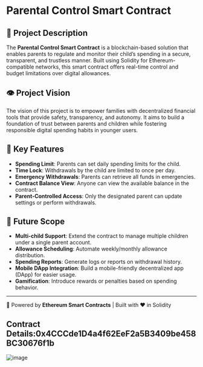 # Parental Control Smart Contract

## 📘 Project Description

The **Parental Control Smart Contract** is a blockchain-based solution that enables parents to regulate and monitor their child’s spending in a secure, transparent, and trustless manner. Built using Solidity for Ethereum-compatible networks, this smart contract offers real-time control and budget limitations over digital allowances.

## 👁️ Project Vision

The vision of this project is to empower families with decentralized financial tools that provide safety, transparency, and autonomy. It aims to build a foundation of trust between parents and children while fostering responsible digital spending habits in younger users.

## 🔑 Key Features

- **Spending Limit**: Parents can set daily spending limits for the child.
- **Time Lock**: Withdrawals by the child are limited to once per day.
- **Emergency Withdrawals**: Parents can retrieve all funds in emergencies.
- **Contract Balance View**: Anyone can view the available balance in the contract.
- **Parent-Controlled Access**: Only the designated parent can update settings or perform withdrawals.

## 🔮 Future Scope

- **Multi-child Support**: Extend the contract to manage multiple children under a single parent account.
- **Allowance Scheduling**: Automate weekly/monthly allowance distribution.
- **Spending Reports**: Generate logs or reports on withdrawal history.
- **Mobile DApp Integration**: Build a mobile-friendly decentralized app (DApp) for easier usage.
- **Gamification**: Introduce rewards or penalties based on spending behavior.

---

🚀 Powered by **Ethereum Smart Contracts** | Built with ❤️ in Solidity

## Contract Details:0x4CCCde1D4a4f62EeF2a5B3409be458BC30676f1b
![image](https://github.com/user-attachments/assets/fdf45c9c-f37e-4b76-8e8a-3ce8f8ff6473)

